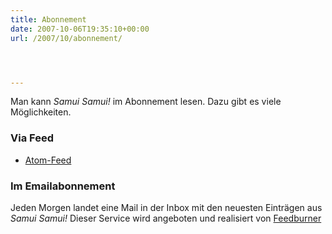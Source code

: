 ```yaml
---
title: Abonnement
date: 2007-10-06T19:35:10+00:00
url: /2007/10/abonnement/




---
```

Man kann _Samui Samui!_ im Abonnement lesen. Dazu gibt es viele Möglichkeiten.

### Via Feed

* [Atom-Feed][1]

### Im Emailabonnement

Jeden Morgen landet eine Mail in der Inbox mit den neuesten Einträgen aus _Samui Samui!_ Dieser Service wird angeboten und realisiert von [Feedburner][2]

 [1]: http://feeds.samui-samui.de/atom-full
 [2]: http://feedburner.google.com
